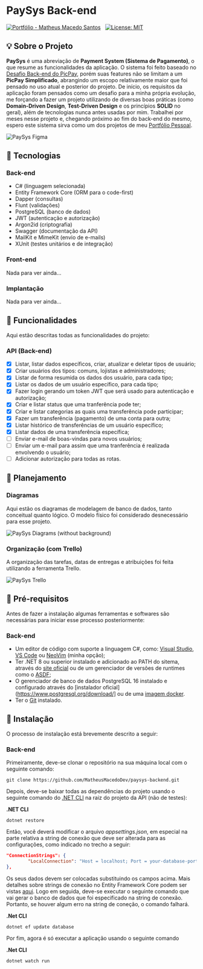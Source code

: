 # PaySys Back-end
[![Portfólio - Matheus Macedo Santos](https://img.shields.io/badge/Portf%C3%B3lio-Matheus%20Macedo-931ad9)](https://github.com/MatheusMacedoDev) &nbsp;
[![License: MIT](https://img.shields.io/badge/license-MIT-green)](https://github.com/MatheusMacedoDev/paysys-backend/blob/main/LICENSE)

## :bulb: Sobre o Projeto
**PaySys** é uma abreviação de **Payment System (Sistema de Pagamento)**, o que resume as funcionalidades da aplicação. O sistema foi feito baseado no [Desafio Back-end do PicPay](https://github.com/PicPay/picpay-desafio-backend), porém suas features não se limitam a um **PicPay Simplificado**, abrangindo um escopo relativamente maior que foi pensado no uso atual e posterior do projeto. De início, os requisitos da aplicação foram pensados como um desafio para a minha própria evolução, me forçando a fazer um projeto utilizando de diversas boas práticas (como **Domain-Driven Design**, **Test-Driven Design** e os princípios **SOLID** no geral), além de tecnologias nunca antes usadas por mim. Trabalhei por meses nesse projeto e, chegando próximo ao fim do back-end do mesmo, espero este sistema sirva como um dos projetos de meu [Portfólio Pessoal](https://github.com/MatheusMacedoDev).

![PaySys Figma](https://github.com/MatheusMacedoDev/paysys-backend/assets/67438868/2580fcbd-7f0d-4415-ba20-ff21b320c3e3)

## :wrench: Tecnologias

### Back-end
- C# (linguagem selecionada)
- Entity Framework Core (ORM para o code-first)
- Dapper (consultas)
- Flunt (validações)
- PostgreSQL (banco de dados)
- JWT (autenticação e autorização)
- Argon2id (criptografia)
- Swagger (documentação da API)
- MailKit e MimeKit (envio de e-mails)
- XUnit (testes unitários e de integração)

### Front-end
Nada para ver ainda...

### Implantação
Nada para ver ainda...

## :scroll: Funcionalidades

Aqui estão descritas todas as funcionalidades do projeto:

### API (Back-end)
- [x] Listar, listar dados específicos, criar, atualizar e deletar tipos de usuário;
- [x] Criar usuários dos tipos: comuns, lojistas e administradores;
- [x] Listar de forma resumida os dados dos usuário, para cada tipo;
- [x] Listar os dados de um usuário específico, para cada tipo;
- [x] Fazer login gerando um token JWT que será usado para autenticação e autorização;
- [x] Criar e listar status que uma tranferência pode ter;
- [x] Criar e listar categorias as quais uma transferência pode participar;
- [x] Fazer um transferência (pagamento) de uma conta para outra;
- [x] Listar histórico de transferências de um usuário específico;
- [x] Listar dados de uma transferência específica;
- [ ] Enviar e-mail de boas-vindas para novos usuários;
- [ ] Enviar um e-mail para assim que uma tranferência é realizada envolvendo o usuário;
- [ ] Adicionar autorização para todas as rotas.

## :book: Planejamento

### Diagramas
Aqui estão os diagramas de modelagem de banco de dados, tanto conceitual quanto lógico. O modelo físico foi considerado desnecessário para esse projeto.

![PaySys Diagrams (without background)](https://github.com/MatheusMacedoDev/paysys-backend/assets/67438868/347e9038-f076-4b21-ba98-936023c0263a)

### Organização (com Trello)
A organização das tarefas, datas de entregas e atribuições foi feita utilizando a ferramenta Trello.

![PaySys Trello](https://github.com/MatheusMacedoDev/paysys-backend/assets/67438868/6101d017-d581-44ce-8180-3a5184784099)

## :pushpin: Pré-requisitos
Antes de fazer a instalação algumas ferramentas e softwares são necessárias para iniciar esse processo posteriormente:

### Back-end
- Um editor de código com suporte a linguagem C#, como: [Visual Studio](https://visualstudio.microsoft.com/pt-br/), [VS Code](https://code.visualstudio.com/) ou [NeoVim](https://neovim.io) (minha opção);
- Ter .NET 8 ou superior instalado e adicionado ao PATH do sitema, através do [site oficial](https://dotnet.microsoft.com/pt-br/download) ou de um gerenciador de versões de runtimes como o [ASDF](https://asdf-vm.com/);
- O gerenciador de banco de dados PostgreSQL 16 instalado e configurado através do [instalador oficial](https://www.postgresql.org/download/] ou de uma [imagem docker](https://hub.docker.com/_/postgres).
- Ter o [Git](https://git-scm.com/) instalado.

## :floppy_disk: Instalação
O processo de instalação está brevemente descrito a seguir:

### Back-end

Primeiramente, deve-se clonar o repositório na sua máquina local com o seguinte comando:
```
git clone https://github.com/MatheusMacedoDev/paysys-backend.git
```

Depois, deve-se baixar todas as dependências do projeto usando o seguinte comando do [.NET CLI](https://learn.microsoft.com/pt-br/dotnet/core/tools/) na raiz do projeto da API (não de testes):

**.NET CLI**
```
dotnet restore
```

Então, você deverá modificar o arquivo *appsettings.json*, em especial na parte relativa a string de conexão que deve ser alterada para as configurações, como indicado no trecho a seguir:
```json
"ConnectionStrings": {
        "LocalConnection": "Host = localhost; Port = your-database-port; Pooling = true; Database = database-name; User Id = your-user; Password = your-password"
},
```
Os seus dados devem ser colocadas substituindo os campos acima. Mais detalhes sobre strings de conexão no Entity Framework Core podem ser vistas [aqui](https://www.macoratti.net/17/05/aspcore_pgsqlef1.htm).
Logo em seguida, deve-se executar o seguinte comando que vai gerar o banco de dados que foi especificado na string de conexão. Portanto, se houver algum erro na string de coneção, o comando falhará.

**.Net CLI**
```
dotnet ef update database
```
Por fim, agora é só executar a aplicação usando o seguinte comando

**.Net CLI**
```
dotnet watch run
```
